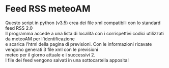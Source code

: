 # Feed RSS meteoAM

Questo script in python (v3.5) crea dei file xml compatibili con lo standard feed RSS 2.0 <br />
Il programma accede a una lista di località con i corrispettivi codici utilizzati da meteoAM per l'identificazione <br />
e scarica l'html della pagina di previsioni. Con le informazioni ricavate vengono generati 3 file xml con le previsioni <br />
meteo per il giorno attuale e i successivi 2. <br />
I file dei feed vengono salvati in una sottocartella apposita! <br />
